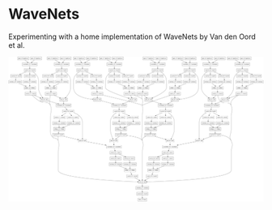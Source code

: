 # WaveNets
Experimenting with a home implementation of WaveNets by Van den Oord et al.

![](./model.png)

